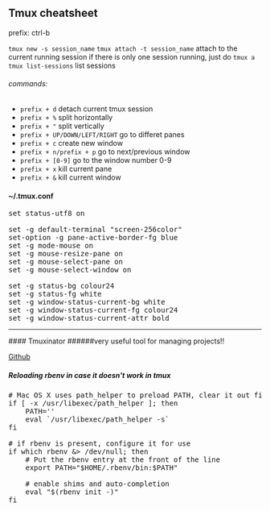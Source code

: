 ## Tmux cheatsheet

prefix: ctrl-b

`tmux new -s session_name`
`tmux attach -t session_name` attach to the current running session
if there is only one session running, just do `tmux a`
`tmux list-sessions` list sessions


###### commands: 
* `prefix + d` detach current tmux session
* `prefix + %` split horizontally
* `prefix + "` split vertically
* `prefix + UP/DOWN/LEFT/RIGHT` go to differet panes
* `prefix + c` create new window
* `prefix + n/prefix + p` go to next/previous window
* `prefix + [0-9]` go to the window number 0-9
* `prefix + x` kill current pane
* `prefix + &` kill current window


#### ~/.tmux.conf
<pre>
set status-utf8 on

set -g default-terminal "screen-256color"
set-option -g pane-active-border-fg blue
set -g mode-mouse on
set -g mouse-resize-pane on
set -g mouse-select-pane on
set -g mouse-select-window on

set -g status-bg colour24
set -g status-fg white
set -g window-status-current-bg white
set -g window-status-current-fg colour24
set -g window-status-current-attr bold
</pre>


<hr />
#### Tmuxinator
######very useful tool for managing projects!!

[Github](https://github.com/tmuxinator/tmuxinator)

##### Reloading rbenv in case it doesn't work in tmux
<pre>
# Mac OS X uses path_helper to preload PATH, clear it out first
if [ -x /usr/libexec/path_helper ]; then
    PATH=''
    eval `/usr/libexec/path_helper -s`
fi

# if rbenv is present, configure it for use
if which rbenv &> /dev/null; then
    # Put the rbenv entry at the front of the line
    export PATH="$HOME/.rbenv/bin:$PATH"

    # enable shims and auto-completion
    eval "$(rbenv init -)"
fi
</pre>
